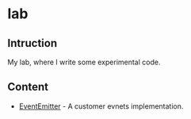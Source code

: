 # lab

## Intruction
My lab, where I write some experimental code.

## Content

- [EventEmitter](./EventEmitter/README.md) - A customer evnets implementation.
